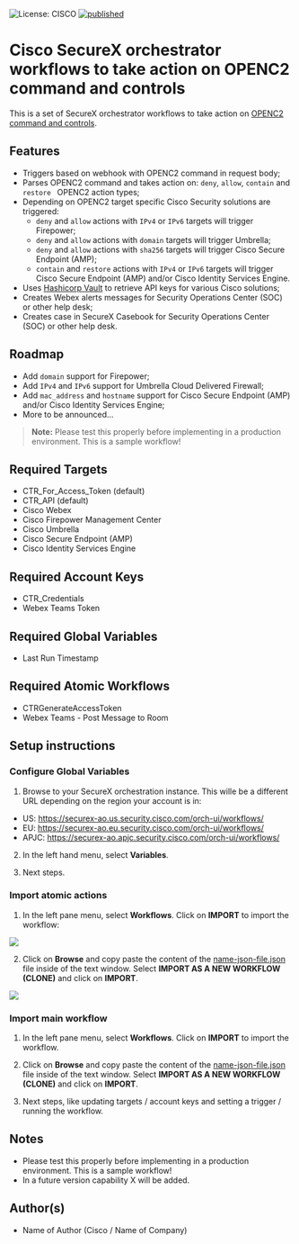 ![License: CISCO](https://img.shields.io/badge/License-CISCO-blue.svg)
[![published](https://static.production.devnetcloud.com/codeexchange/assets/images/devnet-published.svg)](https://developer.cisco.com/codeexchange/github/repo/<REPO-HERE>)

# Cisco SecureX orchestrator workflows to take action on OPENC2 command and controls
This is a set of SecureX orchestrator workflows to take action on [OPENC2 command and controls](https://docs.oasis-open.org/openc2/oc2ls/v1.0/cs02/oc2ls-v1.0-cs02.html).


## Features
* Triggers based on webhook with OPENC2 command in request body;
* Parses OPENC2 command and takes action on: `deny`, `allow`, `contain` and `restore ` OPENC2 action types;
* Depending on OPENC2 target specific Cisco Security solutions are triggered:
  * `deny` and `allow` actions with `IPv4` or `IPv6` targets will trigger Firepower;
  * `deny` and `allow` actions with `domain` targets will trigger Umbrella;
  * `deny` and `allow` actions with `sha256` targets will trigger Cisco Secure Endpoint (AMP);
  * `contain` and `restore` actions with `IPv4` or `IPv6` targets will trigger Cisco Secure Endpoint (AMP) and/or Cisco Identity Services Engine.
* Uses [Hashicorp Vault](https://www.vaultproject.io/) to retrieve API keys for various Cisco solutions;
* Creates Webex alerts messages for Security Operations Center (SOC) or other help desk;
* Creates case in SecureX Casebook for Security Operations Center (SOC) or other help desk.

## Roadmap
* Add `domain` support for Firepower;
* Add `IPv4` and `IPv6` support for Umbrella Cloud Delivered Firewall;
* Add `mac_address` and `hostname` support for Cisco Secure Endpoint (AMP) and/or Cisco Identity Services Engine;
* More to be announced...

> **Note:** Please test this properly before implementing in a production environment. This is a sample workflow!

## Required Targets
- CTR_For_Access_Token (default)
- CTR_API (default)
- Cisco Webex 
- Cisco Firepower Management Center
- Cisco Umbrella
- Cisco Secure Endpoint (AMP)
- Cisco Identity Services Engine

## Required Account Keys
- CTR_Credentials
- Webex Teams Token

## Required Global Variables
- Last Run Timestamp

## Required Atomic Workflows
- CTRGenerateAccessToken
- Webex Teams - Post Message to Room

## Setup instructions

### Configure Global Variables

1. Browse to your SecureX orchestration instance. This wille be a different URL depending on the region your account is in: 

* US: https://securex-ao.us.security.cisco.com/orch-ui/workflows/
* EU: https://securex-ao.eu.security.cisco.com/orch-ui/workflows/
* APJC: https://securex-ao.apjc.security.cisco.com/orch-ui/workflows/

2. In the left hand menu, select **Variables**.

3. Next steps.

### Import atomic actions

1. In the left pane menu, select **Workflows**. Click on **IMPORT** to import the workflow:

![](screenshots/import-workflow.png)

2. Click on **Browse** and copy paste the content of the [name-json-file.json](https://raw.githubusercontent.com/github-username/name-of-repo/master/name-json-file.json) file inside of the text window. Select **IMPORT AS A NEW WORKFLOW (CLONE)** and click on **IMPORT**.

![](screenshots/copy-paste.png)

### Import main workflow

1. In the left pane menu, select **Workflows**. Click on **IMPORT** to import the workflow.

2. Click on **Browse** and copy paste the content of the [name-json-file.json](https://raw.githubusercontent.com/github-username/name-of-repo/master/name-json-file.json) file inside of the text window.  Select **IMPORT AS A NEW WORKFLOW (CLONE)** and click on **IMPORT**.

3. Next steps, like updating targets / account keys and setting a trigger / running the workflow.

## Notes

* Please test this properly before implementing in a production environment. This is a sample workflow!
* In a future version capability X will be added. 

## Author(s)

* Name of Author (Cisco / Name of Company)
